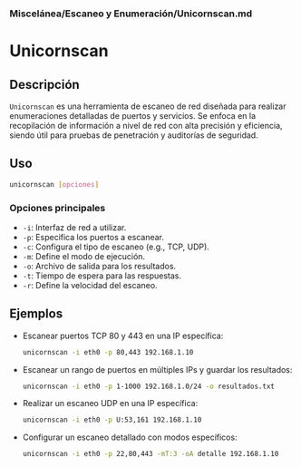 ### **Miscelánea/Escaneo y Enumeración/Unicornscan.md**

# Unicornscan

## Descripción

`Unicornscan` es una herramienta de escaneo de red diseñada para realizar enumeraciones detalladas de puertos y servicios. Se enfoca en la recopilación de información a nivel de red con alta precisión y eficiencia, siendo útil para pruebas de penetración y auditorías de seguridad.

## Uso

```bash
unicornscan [opciones]
```

### Opciones principales

- `-i`: Interfaz de red a utilizar.
- `-p`: Especifica los puertos a escanear.
- `-c`: Configura el tipo de escaneo (e.g., TCP, UDP).
- `-m`: Define el modo de ejecución.
- `-o`: Archivo de salida para los resultados.
- `-t`: Tiempo de espera para las respuestas.
- `-r`: Define la velocidad del escaneo.

## Ejemplos

- Escanear puertos TCP 80 y 443 en una IP específica:
  
  ```bash
  unicornscan -i eth0 -p 80,443 192.168.1.10
  ```

- Escanear un rango de puertos en múltiples IPs y guardar los resultados:
  
  ```bash
  unicornscan -i eth0 -p 1-1000 192.168.1.0/24 -o resultados.txt
  ```

- Realizar un escaneo UDP en una IP específica:
  
  ```bash
  unicornscan -i eth0 -p U:53,161 192.168.1.10
  ```

- Configurar un escaneo detallado con modos específicos:
  
  ```bash
  unicornscan -i eth0 -p 22,80,443 -mT:3 -oA detalle 192.168.1.10
  ```
